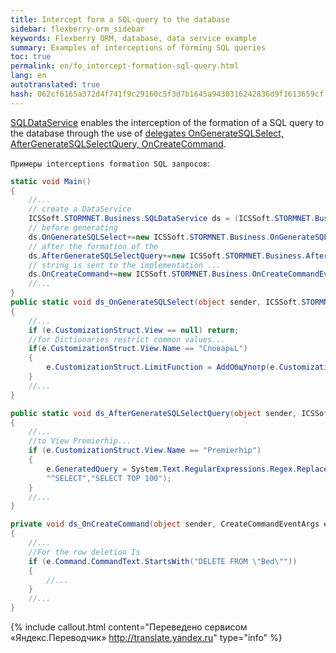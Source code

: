 ```yaml
--- 
title: Intercept form a SQL-query to the database 
sidebar: flexberry-orm_sidebar 
keywords: Flexberry ORM, database, data service example 
summary: Examples of interceptions of forming SQL queries 
toc: true 
permalink: en/fo_intercept-formation-sql-query.html 
lang: en 
autotranslated: true 
hash: 062cf6165a372d4f741f9c29160c5f3d7b1645a9430316242836d9f1613659cf 
--- 
```


[SQLDataService](fo_sql-data-service.html) enables the interception of the formation of a SQL query to the database through the use of [delegates OnGenerateSQLSelect, AfterGenerateSQLSelectQuery, OnCreateCommand](fo_sql-data-service.html). 

`Примеры interceptions formation SQL запросов`: 

``` csharp
static void Main()
{
    //... 
    // create a DataService 
    ICSSoft.STORMNET.Business.SQLDataService ds = (ICSSoft.STORMNET.Business.SQLDataService)ICSSoft.STORMNET.Business.DataServiceProvider.DataService; 
    // before generating 
    ds.OnGenerateSQLSelect+=new ICSSoft.STORMNET.Business.OnGenerateSQLSelectEventHandler(ds_OnGenerateSQLSelect);  
    // after the formation of the 
    ds.AfterGenerateSQLSelectQuery+=new ICSSoft.STORMNET.Business.AfterGenerateSQLSelectQueryEventHandler(ds_AfterGenerateSQLSelectQuery); 
    // string is sent to the implementation ... 
    ds.OnCreateCommand+=new ICSSoft.STORMNET.Business.OnCreateCommandEventHandler(ds_OnCreateCommand);
    //... 
} 
public static void ds_OnGenerateSQLSelect(object sender, ICSSoft.STORMNET.Business.GenerateSQLSelectQueryEventArgs e)
{
    //... 
    if (e.CustomizationStruct.View == null) return;
    //for Dictionaries restrict common values... 
    if(e.CustomizationStruct.View.Name == "СловарьL")
    {
        e.CustomizationStruct.LimitFunction = AddОбщУпотр(e.CustomizationStruct.LimitFunction);
    }
    //... 
}

public static void ds_AfterGenerateSQLSelectQuery(object sender, ICSSoft.STORMNET.Business.GenerateSQLSelectQueryEventArgs e)
{
    //... 
    //to View Premierhip... 
    if (e.CustomizationStruct.View.Name == "Premierhip")
    {
        e.GeneratedQuery = System.Text.RegularExpressions.Regex.Replace(e.GeneratedQuery.ToUpper(),
        "^SELECT","SELECT TOP 100"); 
    }
    //... 
}

private void ds_OnCreateCommand(object sender, CreateCommandEventArgs e)
{
    //... 
    //For the row deletion Is 
    if (e.Command.CommandText.StartsWith("DELETE FROM \"Bed\""))
    {
        //... 
    }
    //... 
}
``` 



{% include callout.html content="Переведено сервисом «Яндекс.Переводчик» <http://translate.yandex.ru>" type="info" %}